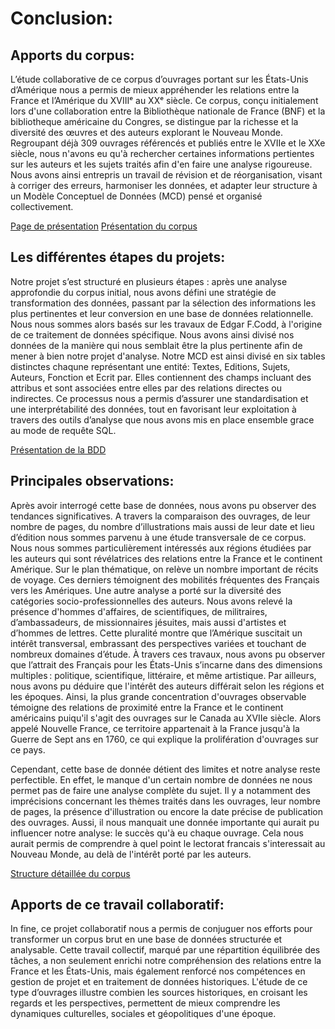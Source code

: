 
# Conclusion:

## Apports du corpus:

  L’étude collaborative de ce corpus d’ouvrages portant sur les États-Unis d’Amérique nous a permis de mieux appréhender les relations entre la France et l’Amérique du XVIIIᵉ au XXᵉ siècle. Ce corpus, conçu initialement lors d'une collaboration entre la Bibliothèque nationale de France (BNF) et la bibliotheque américaine du Congres, se distingue par la richesse et la diversité des œuvres et des auteurs explorant le Nouveau Monde. Regroupant déjà 309 ouvrages référencés et publiés entre le XVIIe et le XXe siècle, nous n'avons eu qu'à rechercher certaines informations pertientes sur les auteurs et les sujets traités afin d'en faire une analyse rigoureuse. Nous avons ainsi entrepris un travail de révision et de réorganisation, visant à corriger des erreurs, harmoniser les données, et adapter leur structure à un Modèle Conceptuel de Données (MCD) pensé et organisé collectivement.
  
[Page de présentation](/Présentation.md)
[Présentation du corpus](https://github.com/GeoffroyZhang/L3_Amerique/blob/main/Corpus/Présentation_corpus.md)

## Les différentes étapes du projets:

Notre projet s’est structuré en plusieurs étapes : après une analyse approfondie du corpus initial, nous avons défini une stratégie de transformation des données, passant par la sélection des informations les plus pertinentes et leur conversion en une base de données relationnelle. Nous nous sommes alors basés sur les travaux de Edgar F.Codd, à l'origine de ce traitement de données spécifique. Nous avons ainsi divisé nos données de la manière qui nous semblait être la plus pertinente afin de mener à bien notre projet d'analyse. Notre MCD est ainsi divisé en six tables distinctes chaqune représentant une entité: Textes, Editions, Sujets, Auteurs, Fonction et Ecrit par. Elles contiennent des champs incluant des attribus et sont associées entre elles par des relations directes ou indirectes. Ce processus nous a permis d’assurer une standardisation et une interprétabilité des données, tout en favorisant leur exploitation à travers des outils d’analyse que nous avons mis en place ensemble grace au mode de requête SQL.

[Présentation de la BDD](https://github.com/GeoffroyZhang/L3_Amerique/blob/main/BDD/Présentation_BDD.md)

## Principales observations:

Après avoir interrogé cette base de données, nous avons pu observer des tendances significatives. A travers la comparaison des ouvrages, de leur nombre de pages, du nombre d’illustrations mais aussi de leur date et lieu d’édition nous sommes parvenu à une étude transversale de ce corpus. Nous nous sommes particulièrement intéressés aux régions étudiées par les auteurs qui sont révélatrices des relations entre la France et le continent Amérique. Sur le plan thématique, on relève un nombre important de récits de voyage. Ces derniers témoignent des mobilités fréquentes des Français vers les Amériques. Une autre analyse a porté sur la diversité des catégories socio-professionnelles des auteurs. Nous avons relevé la présence d'hommes d'affaires, de scientifiques, de militraires, d’ambassadeurs, de missionnaires jésuites, mais aussi d'artistes et d’hommes de lettres. Cette pluralité montre que l’Amérique suscitait un intérêt transversal, embrassant des perspectives variées et touchant de nombreux domaines d’étude. À travers ces travaux, nous avons pu observer que l’attrait des Français pour les États-Unis s’incarne dans des dimensions multiples : politique, scientifique, littéraire, et même artistique. Par ailleurs, nous avons pu déduire que l'intérêt des auteurs différait selon les régions et les époques. Ainsi, la plus grande concentration d'ouvrages observable témoigne des relations de proximité entre la France et le continent américains puiqu'il s'agit des ouvrages sur le Canada au XVIIe siècle. Alors appelé Nouvelle France, ce territoire appartenait à la France jusqu'à la Guerre de Sept ans en 1760, ce qui explique la prolifération d'ouvrages sur ce pays. 

 Cependant, cette base de donnée détient des limites et notre analyse reste perfectible. En effet, le manque d'un certain nombre de données ne nous permet pas de faire une analyse complète du sujet. Il y a notamment des imprécisions concernant les thèmes traités dans les ouvrages, leur nombre de pages, la présence d'illustration ou encore la date précise de publication des ouvrages. Aussi, il nous manquait une donnée importante qui aurait pu influencer notre analyse: le succès qu'à eu chaque ouvrage. Cela nous aurait permis de comprendre à quel point le lectorat francais s'interessait au Nouveau Monde, au delà de l'intérêt porté par les auteurs. 

[Structure détaillée du corpus](https://github.com/GeoffroyZhang/L3_Amerique/blob/main/Analyses/Analyses.md)

## Apports de ce travail collaboratif: 

In fine, ce projet collaboratif nous a permis de conjuguer nos efforts pour transformer un corpus brut en une base de données structurée et analysable. Cette travail collectif, marqué par une répartition équilibrée des tâches, a non seulement enrichi notre compréhension des relations entre la France et les États-Unis, mais également renforcé nos compétences en gestion de projet et en traitement de données historiques. L'étude de ce type d’ouvrages illustre combien les sources historiques, en croisant les regards et les perspectives, permettent de mieux comprendre les dynamiques culturelles, sociales et géopolitiques d'une époque. 









